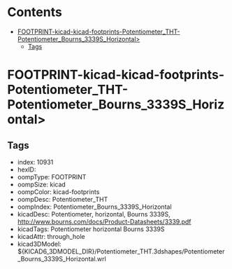 



Contents
========

* [FOOTPRINT-kicad-kicad-footprints-Potentiometer_THT-Potentiometer_Bourns_3339S_Horizontal>](#footprint-kicad-kicad-footprints-potentiometer_tht-potentiometer_bourns_3339s_horizontal)
	* [Tags](#tags)

# FOOTPRINT-kicad-kicad-footprints-Potentiometer_THT-Potentiometer_Bourns_3339S_Horizontal>

## Tags

- index: 10931
- hexID: 
- oompType: FOOTPRINT
- oompSize: kicad
- oompColor: kicad-footprints
- oompDesc: Potentiometer_THT
- oompIndex: Potentiometer_Bourns_3339S_Horizontal
- kicadDesc: Potentiometer, horizontal, Bourns 3339S, http://www.bourns.com/docs/Product-Datasheets/3339.pdf
- kicadTags: Potentiometer horizontal Bourns 3339S
- kicadAttr: through_hole
- kicad3DModel: ${KICAD6_3DMODEL_DIR}/Potentiometer_THT.3dshapes/Potentiometer_Bourns_3339S_Horizontal.wrl
